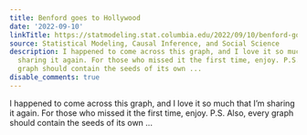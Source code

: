 ```yaml
---
title: Benford goes to Hollywood
date: '2022-09-10'
linkTitle: https://statmodeling.stat.columbia.edu/2022/09/10/benford-goes-to-hollywood/
source: Statistical Modeling, Causal Inference, and Social Science
description: I happened to come across this graph, and I love it so much that I&#8217;m
  sharing it again. For those who missed it the first time, enjoy. P.S. Also, every
  graph should contain the seeds of its own ...
disable_comments: true
---
```

I happened to come across this graph, and I love it so much that I&#8217;m sharing it again. For those who missed it the first time, enjoy. P.S. Also, every graph should contain the seeds of its own ...